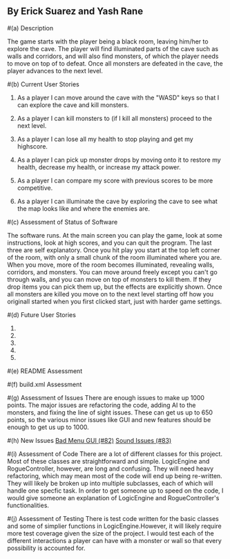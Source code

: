 ## By Erick Suarez and Yash Rane

#(a) Description

The game starts with the player being a black room, leaving him/her to explore the cave. The player will find illuminated parts of the cave such as walls and corridors, and will also find monsters, of which the player needs to move on top of to defeat. Once all monsters are defeated in the cave, the player advances to the next level.

#(b) Current User Stories

1. As a player I can move around the cave with the "WASD" keys so that I can explore the cave and kill monsters.

2. As a player I can kill monsters to (if I kill all monsters) proceed to the next level.

3. As a player I can lose all my health to stop playing and get my highscore.

4. As a player I can pick up monster drops by moving onto it to restore my health, decrease my health, or increase my attack power.

5. As a player I can compare my score with previous scores to be more competitive.

6. As a player I can illuminate the cave by exploring the cave to see what the map looks like and where the enemies are.

#(c) Assessment of Status of Software

The software runs. At the main screen you can play the game, look at some instructions, look at high scores, and you can quit the program. The last three are self explanatory. Once you hit play you start at the top left corner of the room, with only a small chunk of the room illuminated where you are. When you move, more of the room becomes illuminated, revealing walls, corridors, and monsters. You can move around freely except you can't go through walls, and you can move on top of monsters to kill them. If they drop items you can pick them up, but the effects are explicitly shown. Once all monsters are killed you move on to the next level starting off how you originall started when you first clicked start, just with harder game settings. 

#(d) Future User Stories

1.

2.

3.

4.

5.

    
#(e) README Assessment



#(f) build.xml Assessment


#(g) Assessment of Issues
There are enough issues to make up 1000 points. The major issues are refactoring the code, adding AI to the monsters, and fixing the line of sight issues. These can get us up to 650 points, so the various minor issues like GUI and new features should be enough to get us up to 1000.


#(h) New Issues
[Bad Menu GUI (#82)](https://github.com/UCSB-CS56-Projects/cs56-games-roguelike/issues/82)
[Sound Issues (#83)](https://github.com/UCSB-CS56-Projects/cs56-games-roguelike/issues/83)

#(i) Assessment of Code
There are a lot of different classes for this project. Most of these classes are straightforward and simple. LogicEngine and RogueController, however, are long and confusing. They will need heavy refactoring, which may mean most of the code will end up being re-written. They will likely be broken up into multiple subclasses, each of which will handle one specfic task. In order to get someone up to speed on the code, I would give someone an explanation of LogicEngine and RogueController's functionalities.

#(j) Assessment of Testing
There is test code written for the basic classes and some of simplier functions in LogicEngine.However, it will likely require more test coverage given the size of the project. I would test each of the different interactions a player can have with a monster or wall so that every possibility is accounted for.

